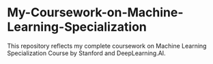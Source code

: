 # My-Coursework-on-Machine-Learning-Specialization
This repository reflects my complete coursework on Machine Learning Specialization Course by Stanford and DeepLearning.AI.
